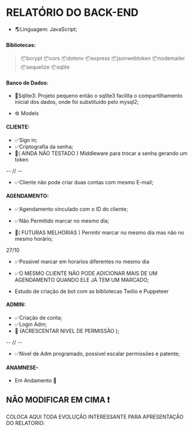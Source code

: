 # RELATÓRIO DO BACK-END

- :earth_americas:Linguagem: JavaScript;
  
#### Bibliotecas:
> :package:bcrypt
> :package:cors
> :package:dotenv
> :package:express
> :package:jsonwebtoken
> :package:nodemailer
> :package:sequelize
> :package:sqlite
  
#### Banco de Dados:
- :repeat:Sqlite3:  Projeto pequeno então o sqlite3 facilita o compartilhamento inicial dos dados, onde foi substituido pelo mysql2;

- :gear: Models
  

#### CLIENTE:
- :white_check_mark:Sign in;
- :white_check_mark:Criptografia da senha;
- :wrench:( AINDA NÃO TESTADO ) Middleware para trocar a senha gerando um token

-- // --

- :white_check_mark:Cliente não pode criar duas contas com mesmo E-mail;



#### AGENDAMENTO:
- :white_check_mark:Agendamento vinculado com o ID do cliente;

- :white_check_mark:Não Permitido marcar no mesmo dia;
- :wrench:( FUTURAS MELHORIAS ) Permitir marcar no mesmo dia mas não no mesmo horário;

27/10

- :white_check_mark:Possivel marcar em horarios diferentes no mesmo dia
- :white_check_mark:O MESMO CLIENTE NÃO PODE ADICIONAR MAIS DE UM AGENDAMENTO QUANDO ELE JÁ TEM UM MARCADO;

- Estudo de criação de bot com as bibliotecas Twilio e Puppeteer

#### ADMIN:
- :white_check_mark:Criação de conta;
- :white_check_mark:Login Adm;
- :wrench: (ACRESCENTAR NIVEL DE PERMISSÃO );

-- // -- 
- :white_check_mark:Nivel de Adm programado, possivel escalar permissões e patente;
  

#### ANAMNESE-
- Em Andamento :construction:





## NÃO MODIFICAR EM CIMA :exclamation:




COLOCA AQUI TODA EVOLUÇÃO INTERESSANTE PARA APRESENTAÇÃO DO RELATORIO:

